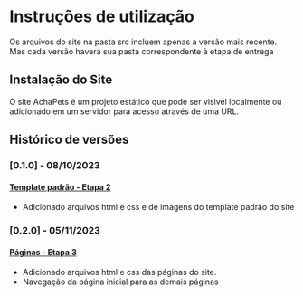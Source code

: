 # Instruções de utilização
Os arquivos do site na pasta src incluem apenas a versão mais recente. Mas cada versão haverá sua pasta correspondente à etapa de entrega
## Instalação do Site

O site AchaPets é um projeto estático que pode ser visivel localmente ou adicionado em um servidor para acesso através
de uma URL.

## Histórico de versões

### [0.1.0] - 08/10/2023
#### <a href="../Etapa2/Index.html"> Template padrão - Etapa 2 </a>
- Adicionado arquivos html e css e de imagens do template padrão do site
### [0.2.0] - 05/11/2023
#### <a href="../Etapa3/Index.html"> Páginas - Etapa 3</a>
- Adicionado arquivos html e css das páginas do site.
- Navegação da página inicial para as demais páginas
